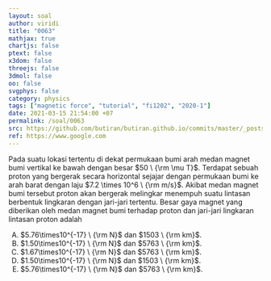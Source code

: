 ```yaml
---
layout: soal
author: viridi
title: "0063"
mathjax: true
chartjs: false
ptext: false
x3dom: false
threejs: false
3dmol: false
oo: false
svgphys: false
category: physics
tags: ["magnetic force", "tutorial", "fi1202", "2020-1"]
date: 2021-03-15 21:54:00 +07
permalink: /soal/0063
src: https://github.com/butiran/butiran.github.io/commits/master/_posts/soal/04/2021-03-15-magnetic-force-3.md
ref: https://www.google.com
---
```

Pada suatu lokasi tertentu di dekat permukaan bumi arah medan magnet bumi vertikal ke bawah dengan besar $50 \ {\rm \mu T}$. Terdapat sebuah proton yang bergerak secara horizontal sejajar dengan permukaan bumi ke arah barat dengan laju $7.2 \times 10^6 \ {\rm m/s}$. Akibat medan magnet bumi tersebut proton akan bergerak melingkar menempuh suatu lintasan berbentuk lingkaran dengan jari-jari tertentu. Besar gaya magnet yang diberikan oleh medan magnet bumi terhadap proton dan jari-jari lingkaran lintasan proton adalah

<ol type="A">
<li>$5.76\times10^{-17} \ {\rm N}$ dan $1503 \ {\rm km}$.
<li>$1.50\times10^{-17} \ {\rm N}$ dan $5763 \ {\rm km}$.
<li>$1.67\times10^{-17} \ {\rm N}$ dan $5763 \ {\rm km}$.
<li>$1.50\times10^{-17} \ {\rm N}$ dan $1503 \ {\rm km}$.
<li>$5.76\times10^{-17} \ {\rm N}$ dan $5763 \ {\rm km}$.
